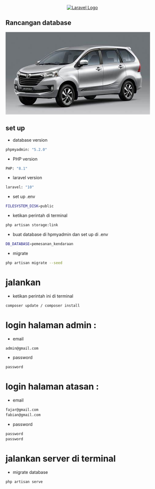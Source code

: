 <p align="center"><a href="https://laravel.com" target="_blank"><img src="https://raw.githubusercontent.com/laravel/art/master/logo-lockup/5%20SVG/2%20CMYK/1%20Full%20Color/laravel-logolockup-cmyk-red.svg" width="400" alt="Laravel Logo"></a></p>

## Rancangan database
![img 1](public/avanza.jpg)



## set up 
- database version
```bash
phpmyadmin: "5.2.0"
```
- PHP version
```bash
PHP: "8.1"
```
- laravel version
```bash
laravel: "10"
```

- set up .env
```bash
FILESYSTEM_DISK=public
```
- ketikan perintah di terminal
```bash
php artisan storage:link
```
- buat database di hpmyadmin dan set up di .env
```bash
DB_DATABASE=pemesanan_kendaraan
```
- migrate
```bash
php artisan migrate --seed
```

# jalankan 
- ketikan perintah ini di terminal
```bash
composer update / composer install
```

# login halaman admin :
- email
```bash
admin@gmail.com
```
- password
```bash
password
```

# login halaman atasan :
- email
```bash
fajar@gmail.com
fabian@gmail.com
```
- password
```bash
password
password
```

# jalankan server di terminal
- migrate database
```bash
php artisan serve
```

